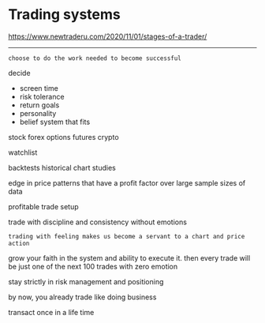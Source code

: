 # Trading systems
https://www.newtraderu.com/2020/11/01/stages-of-a-trader/

--- 
`choose to do the work needed to become successful`

decide 
- screen time
- risk tolerance
- return goals 
- personality
- belief system 
that fits

stock
forex
options
futures
crypto

watchlist

backtests
historical chart studies 

edge in price patterns that have a profit factor over large sample sizes of data

profitable trade setup

trade with discipline and consistency without emotions

`trading with feeling makes us become a servant to a chart and price action`

grow your faith in the system and ability to execute it. then every trade will be just one of the next 100 trades with zero emotion

stay strictly in risk management and positioning

by now, you already trade like doing business




transact once in a life time